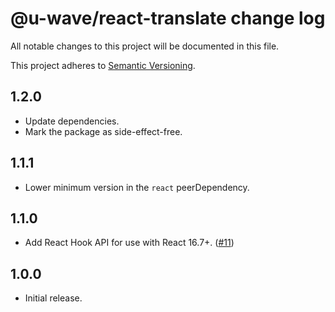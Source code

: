 # @u-wave/react-translate change log

All notable changes to this project will be documented in this file.

This project adheres to [Semantic Versioning](http://semver.org/).

## 1.2.0
* Update dependencies.
* Mark the package as side-effect-free.

## 1.1.1
* Lower minimum version in the `react` peerDependency.

## 1.1.0
* Add React Hook API for use with React 16.7+. ([#11](https://github.com/u-wave/react-translate/pull/11))

## 1.0.0
* Initial release.
